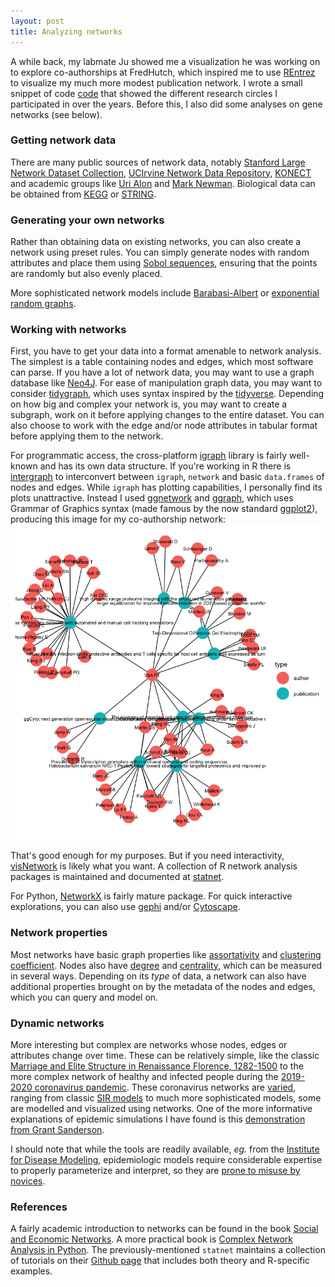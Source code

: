 ```yaml
---
layout: post
title: Analyzing networks
---
```


A while back, my labmate Ju showed me a visualization he was working on to explore co-authorships at FredHutch, which inspired me to use [REntrez](https://cran.r-project.org/web/packages/rentrez/index.html) to visualize my much more modest publication network. I wrote a small snippet of code [code](https://github.com/ptvan/R-snippets/blob/master/coauthor_network.R) that showed the different research circles I participated in over the years. Before this, I also did some analyses on gene networks (see below).

### Getting network data

There are many public sources of network data, notably [Stanford Large Network Dataset Collection](https://snap.stanford.edu/data/), [UCIrvine Network Data Repository](http://networkdata.ics.uci.edu/), [KONECT](http://konect.uni-koblenz.de/networks/) and academic groups like [Uri Alon](http://www.weizmann.ac.il/mcb/UriAlon/download/collection-complex-networks) and [Mark Newman](http://www-personal.umich.edu/~mejn/netdata/). Biological data can be obtained from [KEGG](https://www.genome.jp/kegg/) or [STRING](https://string-db.org/). 

### Generating your own networks

Rather than obtaining data on existing networks, you can also create a network using preset rules.  You can simply generate nodes with random attributes and place them using [Sobol sequences](https://cran.r-project.org/web/packages/SobolSequence/vignettes/sobolsequence.html), ensuring that the points are randomly but also evenly placed.

More sophisticated network models include [Barabasi-Albert](https://en.wikipedia.org/wiki/Barab%C3%A1si%E2%80%93Albert_model) or [exponential random graphs](https://en.wikipedia.org/wiki/Exponential_random_graph_models).

### Working with networks

First, you have to get your data into a format amenable to network analysis. The simplest is a table containing nodes and edges, which most software can parse. If you have a lot of network data, you may want to use a graph database like [Neo4J](https://neo4j.com/). For ease of manipulation graph data, you may want to consider [tidygraph](https://github.com/thomasp85/tidygraph), which uses syntax inspired by the [tidyverse](https://www.tidyverse.org/). Depending on how big and complex your network is, you may want to create a subgraph, work on it before applying changes to the entire dataset. You can also choose to work with the edge and/or node attributes in tabular format before applying them to the network.

For programmatic access, the cross-platform [igraph](https://igraph.org/r/) library is fairly well-known and has its own data structure. If you're working in R there is [intergraph](https://cran.r-project.org/web/packages/intergraph/) to interconvert between `igraph`, `network` and basic `data.frames` of nodes and edges. While `igraph` has plotting capabilities, I personally find its plots unattractive. Instead I used [ggnetwork](https://briatte.github.io/ggnetwork/) and [ggraph](https://github.com/thomasp85/ggraph), which uses Grammar of Graphics syntax (made famous by the now standard [ggplot2](https://ggplot2.tidyverse.org/)), producing this image for my co-authorship network:
![coauthor-network](/images/coauthor-network.png "coauthor-network.png")

That's good enough for my purposes. But if you need interactivity, [visNetwork](https://datastorm-open.github.io/visNetwork/) is likely what you want. A collection of R network analysis packages is maintained and documented at [statnet](https://statnet.org).

For Python, [NetworkX](https://networkx.github.io/) is fairly mature package. For quick interactive explorations, you can also use [gephi](https://gephi.org/) and/or [Cytoscape](https://cytoscape.org/).

### Network properties

Most networks have basic graph properties like [assortativity](https://en.wikipedia.org/wiki/Assortativity) and [clustering coefficient](https://en.wikipedia.org/wiki/Clustering_coefficient). Nodes also have [degree](https://en.wikipedia.org/wiki/Degree_(graph_theory)) and [centrality](https://en.wikipedia.org/wiki/Centrality), which can be measured in several ways. Depending on its _type_ of data, a network can also have additional properties brought on by the metadata of the nodes and edges, which you can query and model on.

### Dynamic networks

More interesting but complex are networks whose nodes, edges or attributes change over time. These can be relatively simple, like the classic [Marriage and Elite Structure in Renaissance Florence, 1282-1500](http://home.uchicago.edu/jpadgett/papers/unpublished/maelite.pdf) to the more complex network of healthy and infected people during the [2019-2020 coronavirus pandemic](https://en.wikipedia.org/wiki/2019%E2%80%9320_coronavirus_pandemic). These coronavirus networks are [varied](https://timmermanreport.com/2020/04/covid-19-models-what-makes-them-tick/), ranging from classic [SIR models](https://en.wikipedia.org/wiki/Compartmental_models_in_epidemiology) to much more sophisticated models, some are modelled and visualized using networks. One of the more informative explanations of epidemic simulations I have found is this [demonstration from Grant Sanderson](https://www.youtube.com/watch?v=gxAaO2rsdIs).

I should note that while the tools are readily available, _eg._ from the [Institute for Disease Modeling](https://www.idmod.org/software), epidemiologic models require considerable expertise to properly parameterize and interpret, so they are [prone to misuse by novices](https://www.tableau.com/about/blog/2020/4/you-are-almost-definitely-not-qualified-make-predictions-about-covid-19).

### References

A fairly academic introduction to networks can be found in the book [Social and Economic Networks](https://web.stanford.edu/~jacksonm/books.html#book). A more practical book is [Complex Network Analysis in Python](http://www.networksciencelab.com/). The previously-mentioned `statnet` maintains a collection of tutorials on their [Github page](https://github.com/statnet/Workshops/wiki) that includes both theory and R-specific examples.
